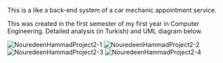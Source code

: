 This is a like a back-end system of a car mechanic appointment service.

This was created in the first semester of my first year in Computer Engineering. Detailed analysis (in Turkish) and UML diagram below.

![NouredeenHammadProject2-1](https://github.com/NouredeenM17/car-breakdown-rendezvous-system/assets/107249282/78eafe01-fd63-40f2-b6ca-31347b49ea23)
![NouredeenHammadProject2-2](https://github.com/NouredeenM17/car-breakdown-rendezvous-system/assets/107249282/dc0ed2fb-2e41-41db-abc0-944dcd5652fc)
![NouredeenHammadProject2-3](https://github.com/NouredeenM17/car-breakdown-rendezvous-system/assets/107249282/4247a028-da0a-4878-bda5-0b81b78fd404)
![NouredeenHammadProject2-4](https://github.com/NouredeenM17/car-breakdown-rendezvous-system/assets/107249282/3cf49a55-e48f-4b49-a4a5-515d449817b0)
